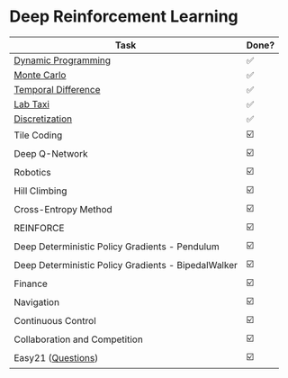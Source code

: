 # Deep Reinforcement Learning

| Task                                                         | Done? |
| ------------------------------------------------------------ | ----- |
| [Dynamic Programming](https://github.com/andy1li/udacity-reinforcement/blob/main/dynamic-programming/Dynamic_Programming.ipynb) | ✅     |
| [Monte Carlo](https://github.com/andy1li/udacity-reinforcement/blob/main/monte-carlo/Monte_Carlo.ipynb) | ✅     |
| [Temporal Difference](https://github.com/andy1li/udacity-reinforcement/blob/main/temporal-difference/Temporal_Difference.ipynb) | ✅     |
| [Lab Taxi](https://github.com/andy1li/udacity-reinforcement/blob/main/lab-taxi/agent.py) | ✅     |
| [Discretization](https://github.com/andy1li/udacity-reinforcement/blob/main/discretization/Discretization.ipynb) | ✅     |
| Tile Coding                                                  | ☑️     |
| Deep Q-Network                                               | ☑️     |
| Robotics                                                     | ☑️     |
| Hill Climbing                                                | ☑️     |
| Cross-Entropy Method                                         | ☑️     |
| REINFORCE                                                    | ☑️     |
| Deep Deterministic Policy Gradients - Pendulum               | ☑️     |
| Deep Deterministic Policy Gradients - BipedalWalker          | ☑️     |
| Finance                                                      | ☑️     |
| Navigation                                                   | ☑️     |
| Continuous Control                                           | ☑️     |
| Collaboration and Competition                                | ☑️     |
| Easy21 ([Questions](https://www.davidsilver.uk/wp-content/uploads/2020/03/Easy21-Johannes.pdf)) | ☑️     |

